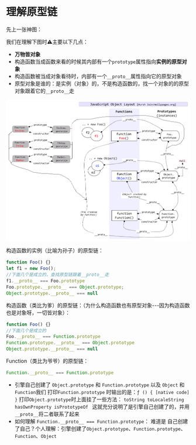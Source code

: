 # 理解原型链

先上一张神图：

我们在理解下图时⚠️主要以下几点：

* **万物皆对象**
* 构造函数当成函数来看的时候其内部有一个`prototype`属性指向**实例的原型对象**
* 构造函数被当成对象看待时，内部有一个`__proto__`属性指向它的原型对象
* 原型对象是谁的：是实例（对象）的，不是构造函数的，找一个对象的的原型对象跟着它的`__proto__`走

![prototype](./assert/prototype.png "prototype")

构造函数的实例（比喻为孙子）的原型链：
```javascript
function Foo() {}
let f1 = new Foo();
//下面几个是成立的，查找原型链跟着__proto__走
f1.__proto__ === Foo.prototype
Foo.prototype.__proto__ === Object.prototype;
Object.prototype.__proto__ === null
```

构造函数（类比为爹）的原型链：（为什么构造函数也有原型对象---因为构造函数也是对象呀，一切皆对象）：

```javascript
function Foo() {}
//下面几个是成立的
Foo.__proto__ === Function.prototype
Function.prototype.__proto__ === Object.prototype
Object.prototype.__proto__ === null
```

Function（类比为爷爷）的原型链：

```javascript
Function.__proto__ === Function.prototype
```

* 引擎自己创建了 `Object.prototype` 和 `Function.prototype`  以及 `Object` 和 `Function`我们 打印`Function.prototype` 时输出的是：`ƒ () { [native code] }` 打印`Object.prototype`时上面挂了一些方法： `toString toLocaleString hasOwnProperty isPrototypeOf ` 这就充分说明了是引擎自己创建了的，并用`__proto__`将二者联系了起来
* 如何理解 `Function.__proto__ === Function.prototype`： 难道是 自己创建了自己？个人理解：引擎创建了`Object.prototype`、`Function.prototype`、`Function`、`Object`